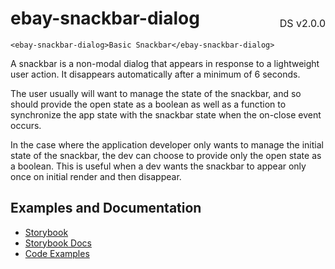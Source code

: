 <h1 style='display: flex; justify-content: space-between; align-items: center;'>
    <span>
        ebay-snackbar-dialog
    </span>
    <span style='font-weight: normal; font-size: medium; margin-bottom: -15px;'>
        DS v2.0.0
    </span>
</h1>

```marko
<ebay-snackbar-dialog>Basic Snackbar</ebay-snackbar-dialog>
```

A snackbar is a non-modal dialog that appears in response to a lightweight user action. It disappears automatically after a minimum of 6 seconds.

The user usually will want to manage the state of the snackbar, and so should provide the open state as a boolean as well as a function to synchronize the app state with the snackbar state when the on-close event occurs.

In the case where the application developer only wants to manage the initial state of the snackbar, the dev can choose to provide only the open state as a boolean. This is useful when a dev wants the snackbar to appear only once on initial render and then disappear.

## Examples and Documentation

- [Storybook](https://ebay.github.io/evo-web/ebayui-core/?path=/story/dialogs-ebay-snackbar-dialog)
- [Storybook Docs](https://ebay.github.io/evo-web/ebayui-core/?path=/docs/dialogs-ebay-snackbar-dialog)
- [Code Examples](https://github.com/eBay/evo-web/tree/main/packages/ebayui-core/src/components/ebay-snackbar-dialog/examples)
